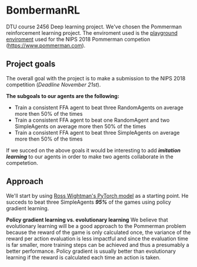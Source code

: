 # BombermanRL
DTU course 2456 Deep learning project. 
We've chosen the Pommerman reinforcement learning project. The enviroment used is the [playground enviroment](https://github.com/MultiAgentLearning/playground) used for the NIPS 2018 Pommerman competion (<https://www.pommerman.com>).

## Project goals
The overall goal with the project is to make a submission to the NIPS 2018 competition (*Deadline November 21st*).

**The subgoals to our agents are the following:**
  - Train a consistent FFA agent to beat three RandomAgents on average more then 50% of the times
  - Train a consistent FFA agent to beat one RandomAgent and two SimpleAgents on average more then 50% of the times
  - Train a consistent FFA agent to beat three SimpleAgents on average more then 50% of the times
  
 If we succed on the above goals it would be interesting to add **_imitation learning_** to our agents in order to make two agents collaborate in the competetion. 
  
## Approach
We'll start by using [Ross Wightman's PyTorch model](https://github.com/rwightman/pytorch-pommerman-rl) as a starting point. He succeds to beat three SimpleAgents **_95%_** of the games using policy gradient learning. 

**Policy gradient learning vs. evolutionary learning**
We believe that evolutionary learning will be a good approach to the Pommerman problem because the reward of the game is only calculated once, the variance of the reward per action evaluation is less impactful and since the evaluation time is far smaller, more training steps can be achieved and thus a presumably a better performance. Policy gradient is usually better than evolutionary learning if the reward is calculated each time an action is taken.





